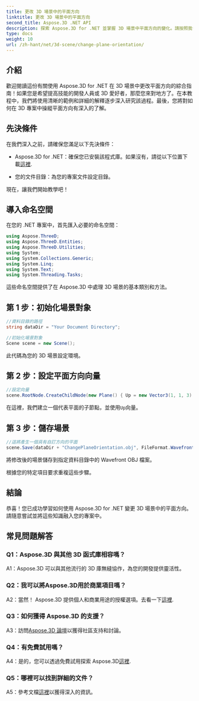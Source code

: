 ```yaml
---
title: 更改 3D 場景中的平面方向
linktitle: 更改 3D 場景中的平面方向
second_title: Aspose.3D .NET API
description: 探索 Aspose.3D for .NET 並掌握 3D 場景中平面方向的變化。請按照我們的逐步指南進行無縫整合。
type: docs
weight: 10
url: /zh-hant/net/3d-scene/change-plane-orientation/
---
```

## 介紹

歡迎閱讀這份有關使用 Aspose.3D for .NET 在 3D 場景中更改平面方向的綜合指南！如果您是希望提高技能的開發人員或 3D 愛好者，那麼您來對地方了。在本教程中，我們將使用清晰的範例和詳細的解釋逐步深入研究該過程。最後，您將對如何在 3D 專案中操縱平面方向有深入的了解。

## 先決條件

在我們深入之前，請確保您滿足以下先決條件：

-  Aspose.3D for .NET：確保您已安裝該程式庫。如果沒有，請從以下位置下載[這裡](https://releases.aspose.com/3d/net/).

- 您的文件目錄：為您的專案文件設定目錄。

現在，讓我們開始教學吧！

## 導入命名空間

在您的 .NET 專案中，首先匯入必要的命名空間：

```csharp
using Aspose.ThreeD;
using Aspose.ThreeD.Entities;
using Aspose.ThreeD.Utilities;
using System;
using System.Collections.Generic;
using System.Linq;
using System.Text;
using System.Threading.Tasks;
```

這些命名空間提供了在 Aspose.3D 中處理 3D 場景的基本類別和方法。

## 第 1 步：初始化場景對象

```csharp
//資料目錄的路徑
string dataDir = "Your Document Directory";

//初始化場景對象
Scene scene = new Scene();
```

此代碼為您的 3D 場景設定環境。

## 第 2 步：設定平面方向向量

```csharp
//設定向量
scene.RootNode.CreateChildNode(new Plane() { Up = new Vector3(1, 1, 3) });
```

在這裡，我們建立一個代表平面的子節點，並使用`Up`向量。

## 第 3 步：儲存場景

```csharp
//這將產生一個具有自訂方向的平面
scene.Save(dataDir + "ChangePlaneOrientation.obj", FileFormat.WavefrontOBJ);
```

將修改後的場景儲存到指定資料目錄中的 Wavefront OBJ 檔案。

根據您的特定項目要求重複這些步驟。

## 結論

恭喜！您已成功學習如何使用 Aspose.3D for .NET 變更 3D 場景中的平面方向。請隨意嘗試並將這些知識融入您的專案中。

## 常見問題解答

### Q1：Aspose.3D 與其他 3D 函式庫相容嗎？

A1：Aspose.3D 可以與其他流行的 3D 庫無縫協作，為您的開發提供靈活性。

### Q2：我可以將Aspose.3D用於商業項目嗎？

 A2：當然！ Aspose.3D 提供個人和商業用途的授權選項。去看一下[這裡](https://purchase.aspose.com/buy).

### Q3：如何獲得 Aspose.3D 的支援？

 A3：訪問[Aspose.3D 論壇](https://forum.aspose.com/c/3d/18)以獲得社區支持和討論。

### Q4：有免費試用嗎？

 A4：是的，您可以透過免費試用探索 Aspose.3D[這裡](https://releases.aspose.com/).

### Q5：哪裡可以找到詳細的文件？

 A5：參考文檔[這裡](https://reference.aspose.com/3d/net/)以獲得深入的資訊。